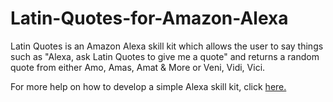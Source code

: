 # Latin-Quotes-for-Amazon-Alexa
Latin Quotes is an Amazon Alexa skill kit which allows the user to say things such as "Alexa, ask Latin Quotes to give me a quote" and returns a random quote from either Amo, Amas, Amat &amp; More or Veni, Vidi, Vici.

For more help on how to develop a simple Alexa skill kit, click [here.](https://github.com/alexa/skill-sample-nodejs-fact)
